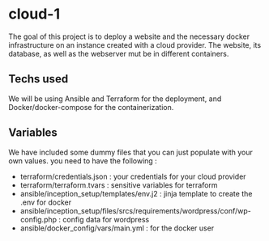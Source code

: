 # cloud-1
The goal of this project is to deploy a website and the necessary docker infrastructure on an instance created with a cloud provider.
The website, its database, as well as the webserver mut be in different containers.

## Techs used
We will be using Ansible and Terraform for the deployment, and Docker/docker-compose for the containerization.

## Variables
We have included some dummy files that you can just populate with your own values. you need to have the following :
- terraform/credentials.json				: your credentials for your cloud provider
- terraform/terraform.tvars					: sensitive variables for terraform
- ansible/inception_setup/templates/env.j2	: jinja template to create the .env for docker
- ansible/inception_setup/files/srcs/requirements/wordpress/conf/wp-config.php			: config data for wordpress
- ansible/docker_config/vars/main.yml		: for the docker user
